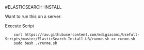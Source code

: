 #ELASTICSEARCH-INSTALL

Want to run this on a server:

Execute Script
```
    curl https://raw.githubusercontent.com/mdigiacomi/Usefull-Scripts/master/ElasticSearch-Install-UB/runme.sh >> runme.sh
    sudo bash ./runme.sh
```